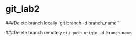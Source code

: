 # git_lab2
###Delete branch locally 
`git branch -d  branch_name``

###Delete branch remotely
`git push origin –d branch_name` 
